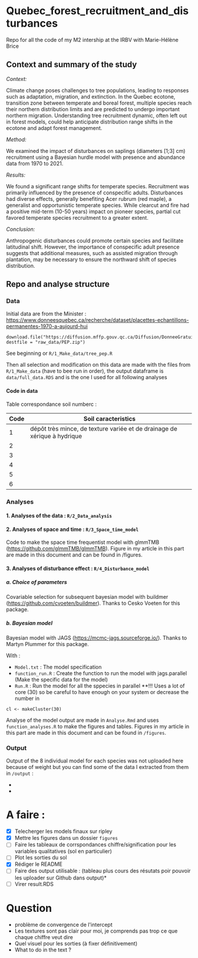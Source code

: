# Quebec_forest_recruitment_and_disturbances
 Repo for all the code of my M2 intership at the IRBV with Marie-Hélène Brice

## Context and summary of the study

*Context:* 

Climate change poses challenges to tree populations, leading to responses such as adaptation, migration, and extinction. In the Quebec ecotone, transition zone between temperate and boreal forest, multiple species reach their northern distribution limits and are predicted to undergo important northern migration. Understanding tree recruitment dynamic, often left out in forest models, could help anticipate distribution range shifts in the ecotone and adapt forest management.

*Method:* 

We examined the impact of disturbances on saplings (diameters [1;3] cm) recruitment using a Bayesian hurdle model with presence and abundance data from 1970 to 2021.

*Results:*

We found a significant range shifts for temperate species. Recruitment was primarily influenced by the presence of conspecific adults. Disturbances had diverse effects, generally benefiting Acer rubrum (red maple), a generalist and opportunistic temperate species. While clearcut and fire had a positive mid-term (10-50 years) impact on pioneer species, partial cut favored temperate species recruitment to a greater extent.

*Conclusion:*

Anthropogenic disturbances could promote certain species and facilitate latitudinal shift.  However, the importance of conspecific adult presence suggests that additional measures, such as assisted migration through plantation, may be necessary to ensure the northward shift of species distribution.


## Repo and analyse structure

### Data

Initial data are from the Minister : https://www.donneesquebec.ca/recherche/dataset/placettes-echantillons-permanentes-1970-a-aujourd-hui

```{r}
download.file("https://diffusion.mffp.gouv.qc.ca/Diffusion/DonneeGratuite/Foret/DONNEES_FOR_ECO_SUD/Placettes_permanentes/PEP_GPKG.zip", destfile = "raw_data/PEP.zip")
```

See beginning or `R/1_Make_data/tree_pep.R`

Then all selection and modification on this data are made with the files from
`R/1_Make_data` (have to bee run in order), the output dataframe is `data/full_data.RDS` and is the one I used for all following analyses

#### Code in data

Table correspondance soil numberc :

|Code | Soil caracteristics |
|-----|----------|
| 1 | dépôt très mince, de texture variée et de drainage de xérique à hydrique |
| 2 | 
| 3 | 
| 4 | 
| 5 | 
| 6 | 



### Analyses

#### 1. Analyses of the data : `R/2_Data_analysis`

#### 2. Analyses of space and time : `R/3_Space_time_model`

Code to make the space time frequentist model with glmmTMB (https://github.com/glmmTMB/glmmTMB).
Figure in my article in this part are made in this document and can be found in /figures.

#### 3. Analyses of disturbance effect : `R/4_Disturbance_model`

##### a. Choice of parameters

Covariable selection for subsequent bayesian model with buildmer (https://github.com/cvoeten/buildmer). Thanks to Cesko Voeten for this package.

##### b. Bayesian model

Bayesian model with JAGS (https://mcmc-jags.sourceforge.io/). Thanks to Martyn Plummer for this package.

With :
- `Model.txt` : The model specification
- `function_run.R` : Create the function to run the model with jags.parallel
(Make the specific data for the model)
- `Run.R` : Run the model for all the sppecies in parallel **!!! Uses a lot of core (30) so be careful to have enough on your system or decrease the number in

```{r}
cl <- makeCluster(30)
```

Analyse of the model output are made in `Analyse.Rmd` and uses `function_analyses.R` to make the figures and tables. Figures in my article in this part are made in this document and can be found in `/figures`.

### Output

Output of the 8 individual model for each species was not uploaded here because of weight but you can find some of the data I extracted from them in `/output` :

- 
- 


# A faire :

- [x] Telecherger les models finaux sur ripley
- [x] Mettre les figures dans un dossier `figures`
- [ ] Faire les tableaux de corrspondances chiffre/signification pour les variables qualitatives (sol en particulier)
- [ ] Plot les sorties du sol
- [x] Rédiger le README
- [ ] Faire des output utilisable : (tableau plus cours des résutats poir pouvoir les uploader sur Github dans output)*
- [ ] Virer result.RDS

# Question

- problème de convergence de l'intercept
- Les textures sont pas clair pour moi, je comprends pas trop ce que chaque chiffre veut dire
- Quel visuel pour les sorties (à fixer définitivement)
- What to do in the text ?
